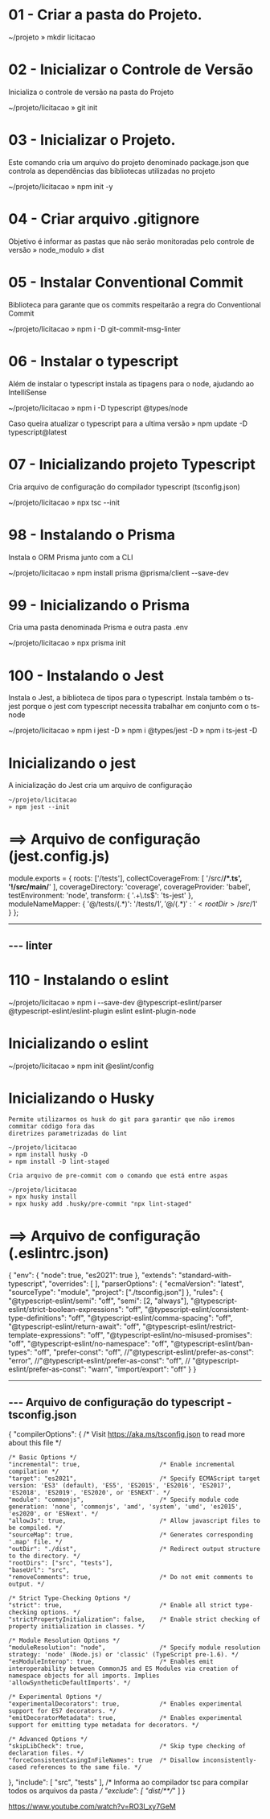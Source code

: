 # 01 - Criar a pasta do Projeto.

  ~/projeto
  » mkdir licitacao

# 02 - Inicializar o Controle de Versão
  Inicializa o controle de versão na pasta do Projeto

  ~/projeto/licitacao
  » git init

# 03 - Inicializar o Projeto.
  Este comando cria um arquivo do projeto denominado package.json que
  controla as dependências das bibliotecas utilizadas no projeto

  ~/projeto/licitacao
  » npm init -y

# 04 - Criar arquivo .gitignore
  Objetivo é informar as pastas que não serão monitoradas pelo controle de versão
  » node_modulo
  » dist

# 05 - Instalar Conventional Commit
  Biblioteca para garante que os commits respeitarão a regra do Conventional Commit

  ~/projeto/licitacao
  » npm i -D git-commit-msg-linter

# 06 - Instalar o typescript
  Além de instalar o typescript instala as tipagens para o node, ajudando ao IntelliSense

  ~/projeto/licitacao
  » npm i -D typescript @types/node

  Caso queira atualizar o typescript para a ultima versão
  » npm update -D typescript@latest

# 07 - Inicializando projeto Typescript
  Cria arquivo de configuração do compilador typescript (tsconfig.json)

  ~/projeto/licitacao
  » npx tsc --init

# 98 - Instalando o Prisma
  Instala o ORM Prisma junto com a CLI

  ~/projeto/licitacao
  » npm install prisma @prisma/client --save-dev

# 99 - Inicializando o Prisma
  Cria uma pasta denominada Prisma e outra pasta .env

  ~/projeto/licitacao
  » npx prisma init

# 100 - Instalando o Jest
  Instala o Jest, a biblioteca de tipos para o typescript. Instala também
  o ts-jest porque o jest com typescript necessita trabalhar em conjunto com o ts-node

  ~/projeto/licitacao
  » npm i jest -D
  » npm i @types/jest -D
  » npm i ts-jest -D

  # Inicializando o jest
  A inicialização do Jest cria um arquivo de configuração

    ~/projeto/licitacao
    » npm jest --init

# ==> Arquivo de configuração (jest.config.js)
module.exports = {
  roots: ['<rootDir>/tests'],
  collectCoverageFrom: [
    '<rootDir>/src/**/*.ts',
    '!<rootDir>/src/main/**'
  ],
  coverageDirectory: 'coverage',
  coverageProvider: 'babel',
  testEnvironment: 'node',
  transform: {
    '.+\\.ts$': 'ts-jest'
  },
  moduleNameMapper: {
    '@/tests/(.*)': '<rootDir>/tests/$1',
    '@/(.*)': '<rootDir>/src/$1'
  }
};

-----------------------------------------------------------------------------
--- linter
-----------------------------------------------------------------------------
# 110 - Instalando o eslint
  ~/projeto/licitacao
  » npm i --save-dev @typescript-eslint/parser @typescript-eslint/eslint-plugin eslint eslint-plugin-node

  # Inicializando o eslint
  ~/projeto/licitacao
  » npm init @eslint/config

  # Inicializando o Husky
    Permite utilizarmos os husk do git para garantir que não iremos commitar código fora das
    diretrizes parametrizadas do lint

    ~/projeto/licitacao
    » npm install husky -D
    » npm install -D lint-staged

    Cria arquivo de pre-commit com o comando que está entre aspas

    ~/projeto/licitacao
    » npx husky install
    » npx husky add .husky/pre-commit "npx lint-staged"

# ==> Arquivo de configuração (.eslintrc.json)
{
    "env": {
        "node": true,
        "es2021": true
    },
    "extends": "standard-with-typescript",
    "overrides": [
    ],
    "parserOptions": {
        "ecmaVersion": "latest",
        "sourceType": "module",
        "project": ["./tsconfig.json"]
    },
    "rules": {
        "@typescript-eslint/semi": "off",
        "semi": [2, "always"],
        "@typescript-eslint/strict-boolean-expressions": "off",
        "@typescript-eslint/consistent-type-definitions": "off",
        "@typescript-eslint/comma-spacing": "off",
        "@typescript-eslint/return-await": "off",
        "@typescript-eslint/restrict-template-expressions": "off",
        "@typescript-eslint/no-misused-promises": "off",
        "@typescript-eslint/no-namespace": "off",
        "@typescript-eslint/ban-types": "off",
        "prefer-const": "off",
        //"@typescript-eslint/prefer-as-const": "error",
        //"@typescript-eslint/prefer-as-const": "off",
        // "@typescript-eslint/prefer-as-const": "warn",
        "import/export": "off"
    }
}

-----------------------------------------------------------------------------
---  Arquivo de configuração do typescript - tsconfig.json
-----------------------------------------------------------------------------
{
  "compilerOptions": {
    /* Visit https://aka.ms/tsconfig.json to read more about this file */

    /* Basic Options */
    "incremental": true,                      /* Enable incremental compilation */
    "target": "es2021",                       /* Specify ECMAScript target version: 'ES3' (default), 'ES5', 'ES2015', 'ES2016', 'ES2017', 'ES2018', 'ES2019', 'ES2020', or 'ESNEXT'. */
    "module": "commonjs",                     /* Specify module code generation: 'none', 'commonjs', 'amd', 'system', 'umd', 'es2015', 'es2020', or 'ESNext'. */
    "allowJs": true,                          /* Allow javascript files to be compiled. */
    "sourceMap": true,                        /* Generates corresponding '.map' file. */
    "outDir": "./dist",                       /* Redirect output structure to the directory. */
    "rootDirs": ["src", "tests"],
    "baseUrl": "src",
    "removeComments": true,                   /* Do not emit comments to output. */

    /* Strict Type-Checking Options */
    "strict": true,                           /* Enable all strict type-checking options. */
    "strictPropertyInitialization": false,    /* Enable strict checking of property initialization in classes. */

    /* Module Resolution Options */
    "moduleResolution": "node",               /* Specify module resolution strategy: 'node' (Node.js) or 'classic' (TypeScript pre-1.6). */
    "esModuleInterop": true,                  /* Enables emit interoperability between CommonJS and ES Modules via creation of namespace objects for all imports. Implies 'allowSyntheticDefaultImports'. */

    /* Experimental Options */
    "experimentalDecorators": true,           /* Enables experimental support for ES7 decorators. */
    "emitDecoratorMetadata": true,            /* Enables experimental support for emitting type metadata for decorators. */

    /* Advanced Options */
    "skipLibCheck": true,                     /* Skip type checking of declaration files. */
    "forceConsistentCasingInFileNames": true  /* Disallow inconsistently-cased references to the same file. */
  },
  "include": [
    "src",
    "tests"
  ],                                          /* Informa ao compilador tsc para compilar todos os arquivos da pasta */
  "exclude": [
    "dist/**/*"
  ]
}


https://www.youtube.com/watch?v=RO3l_xy7GeM
